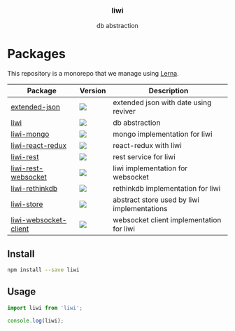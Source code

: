 <h3 align="center">
  liwi
</h3>

<p align="center">
  db abstraction
</p>

<h1>Packages</h1>

This repository is a monorepo that we manage using [Lerna](https://github.com/lerna/lerna).

| Package | Version | Description |
|---------|---------|-------------|
| [extended-json](/packages/extended-json) | <a href="https://npmjs.org/package/extended-json"><img src="https://img.shields.io/npm/v/extended-json.svg?style=flat-square"></a> | extended json with date using reviver
| [liwi](/packages/liwi) | <a href="https://npmjs.org/package/liwi"><img src="https://img.shields.io/npm/v/liwi.svg?style=flat-square"></a> | db abstraction
| [liwi-mongo](/packages/liwi-mongo) | <a href="https://npmjs.org/package/liwi-mongo"><img src="https://img.shields.io/npm/v/liwi-mongo.svg?style=flat-square"></a> | mongo implementation for liwi
| [liwi-react-redux](/packages/liwi-react-redux) | <a href="https://npmjs.org/package/liwi-react-redux"><img src="https://img.shields.io/npm/v/liwi-react-redux.svg?style=flat-square"></a> | react-redux with liwi
| [liwi-rest](/packages/liwi-rest) | <a href="https://npmjs.org/package/liwi-rest"><img src="https://img.shields.io/npm/v/liwi-rest.svg?style=flat-square"></a> | rest service for liwi
| [liwi-rest-websocket](/packages/liwi-rest-websocket) | <a href="https://npmjs.org/package/liwi-rest-websocket"><img src="https://img.shields.io/npm/v/liwi-rest-websocket.svg?style=flat-square"></a> | liwi implementation for websocket
| [liwi-rethinkdb](/packages/liwi-rethinkdb) | <a href="https://npmjs.org/package/liwi-rethinkdb"><img src="https://img.shields.io/npm/v/liwi-rethinkdb.svg?style=flat-square"></a> | rethinkdb implementation for liwi
| [liwi-store](/packages/liwi-store) | <a href="https://npmjs.org/package/liwi-store"><img src="https://img.shields.io/npm/v/liwi-store.svg?style=flat-square"></a> | abstract store used by liwi implementations
| [liwi-websocket-client](/packages/liwi-websocket-client) | <a href="https://npmjs.org/package/liwi-websocket-client"><img src="https://img.shields.io/npm/v/liwi-websocket-client.svg?style=flat-square"></a> | websocket client implementation for liwi

## Install

```sh
npm install --save liwi
```

## Usage

```js
import liwi from 'liwi';

console.log(liwi);
```

[npm-image]: https://img.shields.io/npm/v/liwi.svg?style=flat-square
[npm-url]: https://npmjs.org/package/liwi
[daviddm-image]: https://david-dm.org/liwijs/liwi.svg?style=flat-square
[daviddm-url]: https://david-dm.org/liwijs/liwi
[dependencyci-image]: https://dependencyci.com/github/liwijs/liwi/badge?style=flat-square
[dependencyci-url]: https://dependencyci.com/github/liwijs/liwi
[circleci-status-image]: https://img.shields.io/circleci/project/liwijs/liwi/master.svg?style=flat-square
[circleci-status-url]: https://circleci.com/gh/liwijs/liwi
[travisci-status-image]: https://img.shields.io/travis/liwijs/liwi/master.svg?style=flat-square
[travisci-status-url]: https://travis-ci.org/liwijs/liwi
[coverage-image]: https://img.shields.io/codecov/c/github/liwijs/liwi/master.svg?style=flat-square
[coverage-url]: https://codecov.io/gh/liwijs/liwi
[docs-coverage-url]: https://liwijs.github.io/liwi/coverage/lcov-report/
